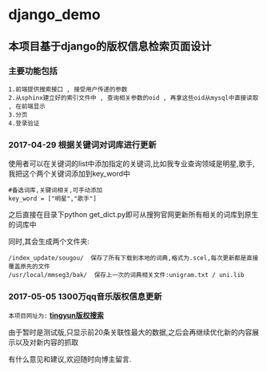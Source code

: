 # django_demo


## 本项目基于django的版权信息检索页面设计

### 主要功能包括
    
    1.前端提供搜索接口 , 接受用户传递的参数
    2.从sphinx建立好的索引文件中 , 查询相关参数的oid , 再拿这些oid从mysql中直接读取 , 在前端显示
    3.分页
    4.登录验证

### 2017-04-29 根据关键词对词库进行更新

使用者可以在关键词的list中添加指定的关键词,比如我专业查询领域是明星,歌手,我把这个两个关键词添加到key_word中<br>
    
    #备选词库,关键词相关,可手动添加
    key_word = ["明星","歌手"]

之后直接在目录下python get_dict.py即可从搜狗官网更新所有相关的词库到原生的词库中<br>

同时,其会生成两个文件夹:
    
    /index_update/sougou/  保存了所有下载到本地的词典,格式为.scel,每次更新都是直接覆盖原先的文件
    /usr/local/mmseg3/bak/  保存上一次的词典相关文件:unigram.txt / uni.lib


### 2017-05-05 1300万qq音乐版权信息更新

`本项目网址为:`	**[tingyun版权搜索](http://123.207.171.57:8888/hong/)**

由于暂时是测试版,只显示前20条关联性最大的数据,之后会再继续优化新的内容展示以及对新内容的抓取

有什么意见和建议,欢迎随时向博主留言.



